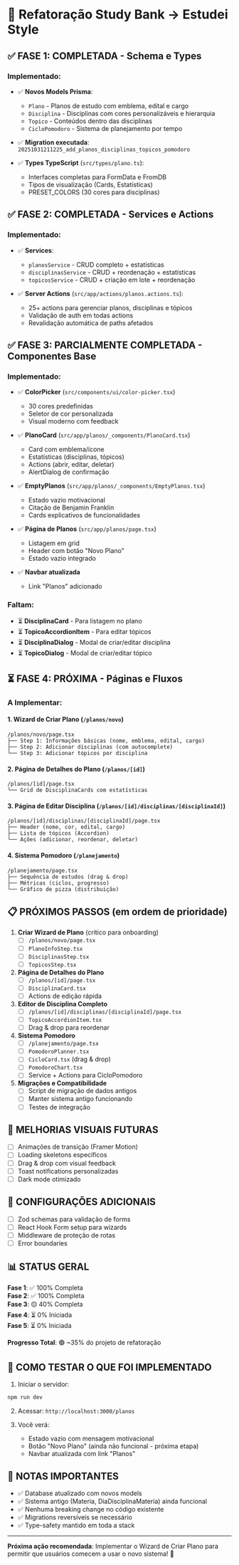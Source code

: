 # 🎯 Refatoração Study Bank → Estudei Style

## ✅ FASE 1: COMPLETADA - Schema e Types

### Implementado:
- ✅ **Novos Models Prisma**:
  - `Plano` - Planos de estudo com emblema, edital e cargo
  - `Disciplina` - Disciplinas com cores personalizáveis e hierarquia
  - `Topico` - Conteúdos dentro das disciplinas
  - `CicloPomodoro` - Sistema de planejamento por tempo

- ✅ **Migration executada**: `20251031211225_add_planos_disciplinas_topicos_pomodoro`

- ✅ **Types TypeScript** (`src/types/plano.ts`):
  - Interfaces completas para FormData e FromDB
  - Tipos de visualização (Cards, Estatísticas)
  - PRESET_COLORS (30 cores para disciplinas)

## ✅ FASE 2: COMPLETADA - Services e Actions

### Implementado:
- ✅ **Services**:
  - `planosService` - CRUD completo + estatísticas
  - `disciplinasService` - CRUD + reordenação + estatísticas
  - `topicosService` - CRUD + criação em lote + reordenação

- ✅ **Server Actions** (`src/app/actions/planos.actions.ts`):
  - 25+ actions para gerenciar planos, disciplinas e tópicos
  - Validação de auth em todas actions
  - Revalidação automática de paths afetados

## ✅ FASE 3: PARCIALMENTE COMPLETADA - Componentes Base

### Implementado:
- ✅ **ColorPicker** (`src/components/ui/color-picker.tsx`)
  - 30 cores predefinidas
  - Seletor de cor personalizada
  - Visual moderno com feedback

- ✅ **PlanoCard** (`src/app/planos/_components/PlanoCard.tsx`)
  - Card com emblema/ícone
  - Estatísticas (disciplinas, tópicos)
  - Actions (abrir, editar, deletar)
  - AlertDialog de confirmação

- ✅ **EmptyPlanos** (`src/app/planos/_components/EmptyPlanos.tsx`)
  - Estado vazio motivacional
  - Citação de Benjamin Franklin
  - Cards explicativos de funcionalidades

- ✅ **Página de Planos** (`src/app/planos/page.tsx`)
  - Listagem em grid
  - Header com botão "Novo Plano"
  - Estado vazio integrado

- ✅ **Navbar atualizada**
  - Link "Planos" adicionado

### Faltam:
- ⏳ **DisciplinaCard** - Para listagem no plano
- ⏳ **TopicoAccordionItem** - Para editar tópicos
- ⏳ **DisciplinaDialog** - Modal de criar/editar disciplina
- ⏳ **TopicoDialog** - Modal de criar/editar tópico

## ⏳ FASE 4: PRÓXIMA - Páginas e Fluxos

### A Implementar:

#### 1. Wizard de Criar Plano (`/planos/novo`)
```
/planos/novo/page.tsx
├── Step 1: Informações básicas (nome, emblema, edital, cargo)
├── Step 2: Adicionar disciplinas (com autocomplete)
└── Step 3: Adicionar tópicos por disciplina
```

#### 2. Página de Detalhes do Plano (`/planos/[id]`)
```
/planos/[id]/page.tsx
└── Grid de DisciplinaCards com estatísticas
```

#### 3. Página de Editar Disciplina (`/planos/[id]/disciplinas/[disciplinaId]`)
```
/planos/[id]/disciplinas/[disciplinaId]/page.tsx
├── Header (nome, cor, edital, cargo)
├── Lista de tópicos (Accordion)
└── Ações (adicionar, reordenar, deletar)
```

#### 4. Sistema Pomodoro (`/planejamento`)
```
/planejamento/page.tsx
├── Sequência de estudos (drag & drop)
├── Métricas (ciclos, progresso)
└── Gráfico de pizza (distribuição)
```

## 📋 PRÓXIMOS PASSOS (em ordem de prioridade)

1. **Criar Wizard de Plano** (crítico para onboarding)
   - [ ] `/planos/novo/page.tsx`
   - [ ] `PlanoInfoStep.tsx`
   - [ ] `DisciplinasStep.tsx`
   - [ ] `TopicosStep.tsx`

2. **Página de Detalhes do Plano**
   - [ ] `/planos/[id]/page.tsx`
   - [ ] `DisciplinaCard.tsx`
   - [ ] Actions de edição rápida

3. **Editor de Disciplina Completo**
   - [ ] `/planos/[id]/disciplinas/[disciplinaId]/page.tsx`
   - [ ] `TopicoAccordionItem.tsx`
   - [ ] Drag & drop para reordenar

4. **Sistema Pomodoro**
   - [ ] `/planejamento/page.tsx`
   - [ ] `PomodoroPlanner.tsx`
   - [ ] `CicloCard.tsx` (drag & drop)
   - [ ] `PomodoroChart.tsx`
   - [ ] Service + Actions para CicloPomodoro

5. **Migrações e Compatibilidade**
   - [ ] Script de migração de dados antigos
   - [ ] Manter sistema antigo funcionando
   - [ ] Testes de integração

## 🎨 MELHORIAS VISUAIS FUTURAS

- [ ] Animações de transição (Framer Motion)
- [ ] Loading skeletons específicos
- [ ] Drag & drop com visual feedback
- [ ] Toast notifications personalizadas
- [ ] Dark mode otimizado

## 🔧 CONFIGURAÇÕES ADICIONAIS

- [ ] Zod schemas para validação de forms
- [ ] React Hook Form setup para wizards
- [ ] Middleware de proteção de rotas
- [ ] Error boundaries

## 📊 STATUS GERAL

**Fase 1**: ✅ 100% Completa  
**Fase 2**: ✅ 100% Completa  
**Fase 3**: 🟡 40% Completa  
**Fase 4**: ⏳ 0% Iniciada  
**Fase 5**: ⏳ 0% Iniciada  

**Progresso Total**: 🟢 ~35% do projeto de refatoração

## 🚀 COMO TESTAR O QUE FOI IMPLEMENTADO

1. Iniciar o servidor:
```bash
npm run dev
```

2. Acessar: `http://localhost:3000/planos`

3. Você verá:
   - Estado vazio com mensagem motivacional
   - Botão "Novo Plano" (ainda não funcional - próxima etapa)
   - Navbar atualizada com link "Planos"

## 📝 NOTAS IMPORTANTES

- ✅ Database atualizado com novos models
- ✅ Sistema antigo (Materia, DiaDisciplinaMateria) ainda funcional
- ✅ Nenhuma breaking change no código existente
- ✅ Migrations reversíveis se necessário
- ✅ Type-safety mantido em toda a stack

---

**Próxima ação recomendada**: Implementar o Wizard de Criar Plano para permitir que usuários comecem a usar o novo sistema! 🎯
